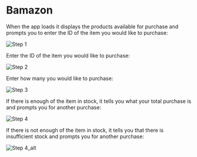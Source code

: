 # Bamazon

When the app loads it displays the products available for purchase and prompts you to enter the ID of the item you would like to purchase:

![Step 1](/images/step_1.png)


Enter the ID of the item you would like to purchase:

![Step 2](/images/step_2.png)


Enter how many you would like to purchase:

![Step 3](/images/step_3.png)


If there is enough of the item in stock, it tells you what your total purchase is and prompts you for another purchase:

![Step 4](/images/step_4.png)


If there is not enough of the item in stock, it tells you that there is insufficient stock and prompts you for another purchase:

![Step 4_alt](/images/step_4_alt.png)